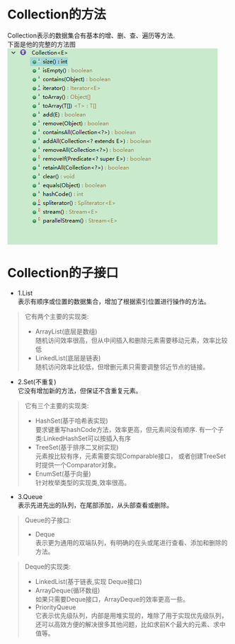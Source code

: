 # Collection的方法
Collection表示的数据集合有基本的增、删、查、遍历等方法.  
下面是他的完整的方法图
![image](../images/Collection接口结构.png)

# Collection的子接口 
 
 
* 1.List  
表示有顺序或位置的数据集合，增加了根据索引位置进行操作的方法。  
>它有两个主要的实现类:
>* ArrayList(底层是数组)  
    随机访问效率很高，但从中间插入和删除元素需要移动元素，效率比较低
>* LinkedList(底层是链表)  
> 随机访问效率比较低，但增删元素只需要调整邻近节点的链接。
   
   
* 2.Set(不重复)  
它没有增加新的方法，但保证不含重复元素。  
> 它有三个主要的实现类:  
>* HashSet(基于哈希表实现)  
   要求键重写hashCode方法，效率更高，但元素间没有顺序.
   有一个子类:LinkedHashSet可以按插入有序
>* TreeSet(基于排序二叉树实现)  
元素按比较有序，元素需要实现Comparable接口，
或者创建TreeSet时提供一个Comparator对象。
> * EnumSet(基于向量)  
> 针对枚举类型的实现类,效率很高。


* 3.Queue  
表示先进先出的队列，在尾部添加，从头部查看或删除。  
> Queue的子接口:
> * Deque  
> 表示更为通用的双端队列，有明确的在头或尾进行查看、添加和删除的方法。  

> Deque的实现类:
> * LinkedList(基于链表,实现 Deque接口)
> * ArrayDeque(循环数组)  
> 如果只需要Deque接口，ArrayDeque的效率更高一些。
> * PriorityQueue  
> 它表示优先级队列，内部是用堆实现的，堆除了用于实现优先级队列，
> 还可以高效方便的解决很多其他问题，比如求前K个最大的元素、求中值等。




